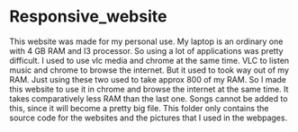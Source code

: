 # Responsive_website
This website was made for my personal use.
My laptop is an ordinary one with 4 GB RAM and I3 processor. So using a lot of applications was pretty difficult.
I used to use vlc media and chrome at the same time. VLC to listen music and chrome to browse the internet. But it used to took way out of my RAM. Just using these two used to take approx 800 of my RAM. So I made this website to use it in chrome and browse the internet at the same time. It takes comparatively less RAM than the last one.
Songs cannot be added to this, since it will become a pretty big file. This folder only contains the source code for the websites and the pictures that I used in the webpages.
